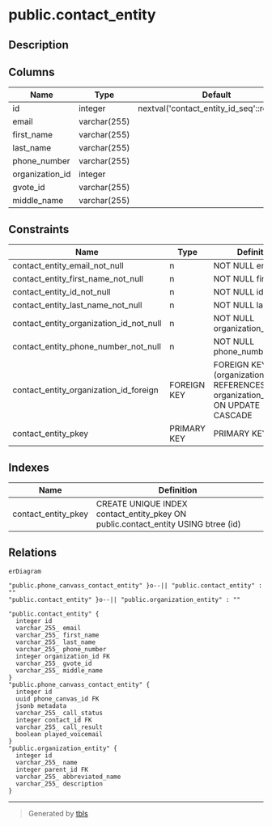 # public.contact_entity

## Description

## Columns

| Name            | Type         | Default                                    | Nullable | Children                                                                      | Parents                                                     | Comment |
| --------------- | ------------ | ------------------------------------------ | -------- | ----------------------------------------------------------------------------- | ----------------------------------------------------------- | ------- |
| id              | integer      | nextval('contact_entity_id_seq'::regclass) | false    | [public.phone_canvass_contact_entity](public.phone_canvass_contact_entity.md) |                                                             |         |
| email           | varchar(255) |                                            | false    |                                                                               |                                                             |         |
| first_name      | varchar(255) |                                            | false    |                                                                               |                                                             |         |
| last_name       | varchar(255) |                                            | false    |                                                                               |                                                             |         |
| phone_number    | varchar(255) |                                            | false    |                                                                               |                                                             |         |
| organization_id | integer      |                                            | false    |                                                                               | [public.organization_entity](public.organization_entity.md) |         |
| gvote_id        | varchar(255) |                                            | true     |                                                                               |                                                             |         |
| middle_name     | varchar(255) |                                            | true     |                                                                               |                                                             |         |

## Constraints

| Name                                    | Type        | Definition                                                                         |
| --------------------------------------- | ----------- | ---------------------------------------------------------------------------------- |
| contact_entity_email_not_null           | n           | NOT NULL email                                                                     |
| contact_entity_first_name_not_null      | n           | NOT NULL first_name                                                                |
| contact_entity_id_not_null              | n           | NOT NULL id                                                                        |
| contact_entity_last_name_not_null       | n           | NOT NULL last_name                                                                 |
| contact_entity_organization_id_not_null | n           | NOT NULL organization_id                                                           |
| contact_entity_phone_number_not_null    | n           | NOT NULL phone_number                                                              |
| contact_entity_organization_id_foreign  | FOREIGN KEY | FOREIGN KEY (organization_id) REFERENCES organization_entity(id) ON UPDATE CASCADE |
| contact_entity_pkey                     | PRIMARY KEY | PRIMARY KEY (id)                                                                   |

## Indexes

| Name                | Definition                                                                        |
| ------------------- | --------------------------------------------------------------------------------- |
| contact_entity_pkey | CREATE UNIQUE INDEX contact_entity_pkey ON public.contact_entity USING btree (id) |

## Relations

```mermaid
erDiagram

"public.phone_canvass_contact_entity" }o--|| "public.contact_entity" : ""
"public.contact_entity" }o--|| "public.organization_entity" : ""

"public.contact_entity" {
  integer id
  varchar_255_ email
  varchar_255_ first_name
  varchar_255_ last_name
  varchar_255_ phone_number
  integer organization_id FK
  varchar_255_ gvote_id
  varchar_255_ middle_name
}
"public.phone_canvass_contact_entity" {
  integer id
  uuid phone_canvas_id FK
  jsonb metadata
  varchar_255_ call_status
  integer contact_id FK
  varchar_255_ call_result
  boolean played_voicemail
}
"public.organization_entity" {
  integer id
  varchar_255_ name
  integer parent_id FK
  varchar_255_ abbreviated_name
  varchar_255_ description
}
```

---

> Generated by [tbls](https://github.com/k1LoW/tbls)
